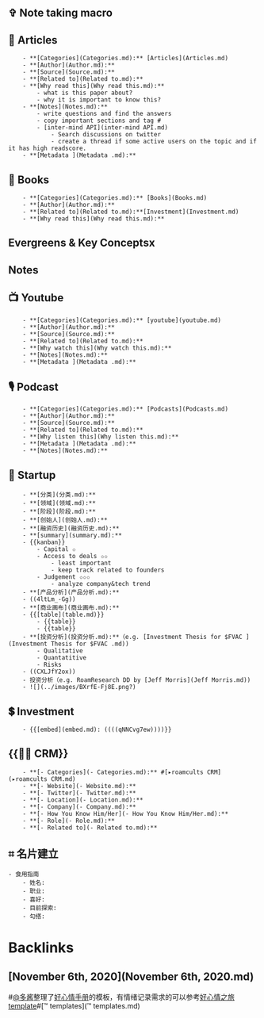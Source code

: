 
## ✞ Note taking macro
    
## 📜 Articles
        - **[Categories](Categories.md):** [Articles](Articles.md)
        - **[Author](Author.md):** 
        - **[Source](Source.md):** 
        - **[Related to](Related to.md):**
        - **[Why read this](Why read this.md):**
            - what is this paper about?
            - why it is important to know this?
        - **[Notes](Notes.md):**
            - write questions and find the answers
            - copy important sections and tag #
            - [inter-mind API](inter-mind API.md)
                - Search discussions on twitter
                - create a thread if some active users on the topic and if it has high readscore.
        - **[Metadata ](Metadata .md):**
    
## 📙 Books
        - **[Categories](Categories.md):** [Books](Books.md)
        - **[Author](Author.md):**
        - **[Related to](Related to.md):**[Investment](Investment.md)
        - **[Why read this](Why read this.md):**
        
## Evergreens & Key Conceptsx
        
## Notes
    
## 📺 Youtube
        - **[Categories](Categories.md):** [youtube](youtube.md)
        - **[Author](Author.md):** 
        - **[Source](Source.md):**
        - **[Related to](Related to.md):**
        - **[Why watch this](Why watch this.md):** 
        - **[Notes](Notes.md):** 
        - **[Metadata ](Metadata .md):**
    
## 🎙 Podcast
        - **[Categories](Categories.md):** [Podcasts](Podcasts.md)
        - **[Author](Author.md):** 
        - **[Source](Source.md):** 
        - **[Related to](Related to.md):**
        - **[Why listen this](Why listen this.md):**
        - **[Metadata ](Metadata .md):**
        - **[Notes](Notes.md):**
    
## 🦄️ Startup
        - **[分类](分类.md):**
        - **[领域](领域.md):**
        - **[阶段](阶段.md):**
        - **[创始人](创始人.md):**
        - **[融资历史](融资历史.md):**
        - **[summary](summary.md):**
        - {{kanban}}
            - Capital ✩
            - Access to deals ✩✩
                - least important
                - keep track related to founders
            - Judgement ✩✩✩
                - analyze company&tech trend
        - **[产品分析](产品分析.md):**
        - ((4ltLm_-Gg))
        - **[商业画布](商业画布.md):**
        - {{[table](table.md)}}
            - {{table}}
            - {{table}}
        - **[投资分析](投资分析.md):**（e.g. [Investment Thesis for $FVAC ](Investment Thesis for $FVAC .md))
            - Qualitative
            - Quantatitive
            - Risks
        - ((CXLJfY2ox))
        - 投资分析（e.g. RoamResearch DD by [Jeff Morris](Jeff Morris.md))
        - ![](../images/BXrfE-Fj8E.png?)
    
## 💲 Investment
        - {{[embed](embed.md): ((((qNNCvg7ew))))}}
    
## {{👯‍♀️ CRM}}
        - **[- Categories](- Categories.md):** #[▸roamcults CRM](▸roamcults CRM.md)
        - **[- Website](- Website.md):**
        - **[- Twitter](- Twitter.md):**
        - **[- Location](- Location.md):**
        - **[- Company](- Company.md):**
        - **[- How You Know Him/Her](- How You Know Him/Her.md):**
        - **[- Role](- Role.md):**
        - **[- Related to](- Related to.md):**

## ⌗ 名片建立
    - 食用指南
        - 姓名: 
        - 职业: 
        - 喜好: 
        - 目前探索:
        - 勾搭:

# Backlinks
## [November 6th, 2020](November 6th, 2020.md)

#[@多酱](@多酱.md)整理了[好心情手册](好心情手册.md)的模板，有情绪记录需求的可以参考[好心情之旅template](好心情之旅template.md)#[™ templates](™ templates.md)

